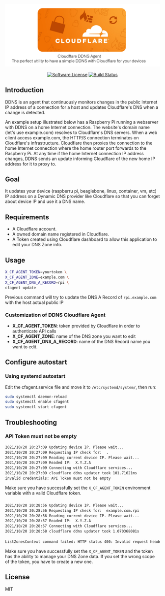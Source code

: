 <p align="center">
  <img alt="Cloudflare DDNS Agent logo" src="./readme/header.png" width="auto"></img>
</p>

<p align="center">
    <a href="https://github.com/zerjioang/ddns-cloudflare/releases"/>
    <a href="https://goreportcard.com/badge/github.com/zerjioang/ddns-cloudflare"/>
    <a href="https://github.com/zerjioang/ddns-cloudflare/blob/master/LICENSE"><img alt="Software License" src="http://img.shields.io/:license-GPL3-brightgreen.svg?style=flat-square"></a>
    <a href="https://travis-ci.org/zerjioang/ddns-cloudflare">
      <img alt="Build Status" src="https://travis-ci.org/zerjioang/ddns-cloudflare.svg?branch=master">
    </a>
</p>

## Introduction

DDNS is an agent that continuously monitors changes in the public Internet IP address of a connection for a host and updates Cloudflare's DNS when a change is detected.

An example setup illustrated below has a Raspberry Pi running a webserver with DDNS on a home Internet connection. The website's domain name (let's use example.com) resolves to Cloudflare's DNS servers. When a web client access example.com, the HTTP/S connection terminates on Cloudflare's infrastructure. Cloudflare then proxies the connection to the home Internet connection where the home router port forwards to the Raspberry Pi. At any time if the home Internet connection IP address changes, DDNS sends an update informing Cloudflare of the new home IP address for it to proxy to.


## Goal

It updates your device (raspberru pi, beaglebone, linux, container, vm, etc) IP address on a Dynamic
DNS provider like Cloudflare so that you can forget about device IP and use it a DNS name.

## Requirements

* A Cloudflare account.
* A owned domain name registered in Cloudflare.
* A Token created using Cloudflare dashboard to allow this application to edit your DNS Zone info.

## Usage

```bash
X_CF_AGENT_TOKEN=yourtoken \
X_CF_AGENT_ZONE=example.com \
X_CF_AGENT_DNS_A_RECORD=rpi \
cfagent update
```

Previous command will try to update the DNS A Record of `rpi.example.com` with the host actual public IP

### Customization of DDNS Cloudflare Agent

* **X_CF_AGENT_TOKEN**: token provided by Cloudflare in order to authenticate API calls
* **X_CF_AGENT_ZONE**: name of the DNS zone you want to edit
* **X_CF_AGENT_DNS_A_RECORD**: name of the DNS Record name you want to edit.

## Configure autostart

### Using systemd autostart

Edit the cfagent.service file and move it to `/etc/systemd/system/`, then run:

```bash
sudo systemctl daemon-reload
sudo systemctl enable cfagent
sudo systemctl start cfagent
```
## Troubleshooting

### API Token must not be empty

```bash
2021/10/20 20:27:09 Updating device IP. Please wait...
2021/10/20 20:27:09 Requesting IP check for:  .
2021/10/20 20:27:09 Reading current device IP. Please wait...
2021/10/20 20:27:09 Readed IP:  X.Y.Z.A
2021/10/20 20:27:09 Connecting with Cloudflare services...
2021/10/20 20:27:09 cloudflare ddns updater took 101.71621ms
invalid credentials: API Token must not be empty
```

Make sure you have successfully set the `X_CF_AGENT_TOKEN` environment variable with a valid Cloudflare token.

### 

```bash
2021/10/20 20:28:56 Updating device IP. Please wait...
2021/10/20 20:28:56 Requesting IP check for:  example.com.rpi
2021/10/20 20:28:56 Reading current device IP. Please wait...
2021/10/20 20:28:57 Readed IP:  X.Y.Z.A
2021/10/20 20:28:57 Connecting with Cloudflare services...
2021/10/20 20:28:58 cloudflare ddns updater took 1.070368081s

ListZonesContext command failed: HTTP status 400: Invalid request headers (6003)
```
Make sure you have successfully set the `X_CF_AGENT_TOKEN` and the token has the ability to manage your DNS Zone data.
If you set the wrong scope of the token, you have to create a new one.

## License

MIT
